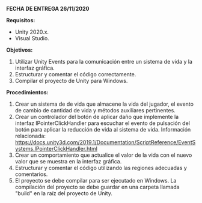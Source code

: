 **FECHA DE ENTREGA 26/11/2020**

**Requisitos:**
- Unity 2020.x.
- Visual Studio.

**Objetivos:**
1. Utilizar Unity Events para la comunicación entre un sistema de vida y la interfaz gráfica.
3. Estructurar y comentar el código correctamente.
4. Compilar el proyecto de Unity para Windows.


**Procedimientos:**
1. Crear un sistema de de vida que almacene la vida del jugador, el evento de cambio de cantidad de vida y métodos auxiliares pertinentes.
2. Crear un controlador del botón de aplicar daño que implemente la interfaz IPointerClickHandler para escuchar el evento de pulsación del botón para aplicar la reducción de vida al sistema de vida.
Información relacionada: https://docs.unity3d.com/2019.1/Documentation/ScriptReference/EventSystems.IPointerClickHandler.html
3. Crear un comportamiento que actualice el valor de la vida con el nuevo valor que se muestra en la interfaz gráfica.
4. Estructurar y comentar el código utilizando las regiones adecuadas y comentarios.
5. El proyecto se debe compilar para ser ejecutado en Windows. La compilación del proyecto se debe guardar en una carpeta llamada "build" en la raíz del proyecto de Unity.
